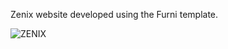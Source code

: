 Zenix website developed using the Furni template.

![ZENIX](https://github.com/frontenddan/Zenix-Website/assets/122943548/5f6943a2-6650-4132-ae56-3e5530c2da82)
